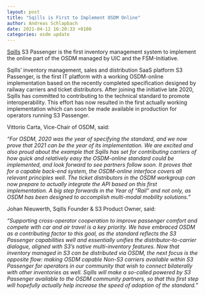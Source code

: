 ```yaml
---
layout: post
title: "Sqills is First to Implement OSDM Online"
author: Andreas Schlapbach
date: 2021-04-12 16:20:33 +0100
categories: osdm update
---
```


[Sqills](https://sqills.com) S3 Passenger is the first inventory management
system to implement the online part of the OSDM managed by UIC and the
FSM-Initiative.

Sqills’ inventory management, sales and distribution
SaaS platform S3 Passenger, is the first IT platform with a working OSDM-online
implementation based on the recently completed specification designed by
railway carriers and ticket distributors.  After joining the initiative late
2020, Sqills has committed to contributing to the technical standard to promote
interoperability. This effort has now resulted in the first actually working
implementation which can soon be made available in production for operators
running S3 Passenger.

Vittorio Carta, Vice-Chair of OSDM, said:

*“For OSDM, 2020 was the year of specifying the standard, and we now prove that
2021 can be the year of its implementation. We are excited and also proud about
the example that Sqills has set for contributing carriers of how quick and
relatively easy the OSDM-online standard could be implemented, and look forward
to see partners follow soon. It proves that for a capable back-end system, the
OSDM-online interface covers all relevant principles well. The ticket
distributors in the OSDM workgroup can now prepare to actually integrate the
API based on this first implementation. A big step forwards in the Year of
“Rail” and not only, as OSDM has been designed to accomplish multi-modal
mobility solutions.”*

Johan Nieuwerth, Sqills Founder & S3 Product Owner, said:

*“Supporting cross-operator cooperation to improve passenger comfort and
compete with car and air travel is a key priority. We have embraced OSDM as a
contributing factor to this goal, as the standard reflects the S3 Passenger
capabilities well and essentially unifies the distributor-to-carrier dialogue,
aligned with S3’s native multi-inventory features. Now that inventory managed
in S3 can be distributed via OSDM, the next focus is the opposite flow: making
OSDM capable Non-S3 carriers available within S3 Passenger for operators in our
community that wish to connect bilaterally with other inventories as well.
Sqills will make a so-called powered by S3 Passenger available to the OSDM
community partners, so that this first step will hopefully actually help
increase the speed of adoption of the standard.”*
